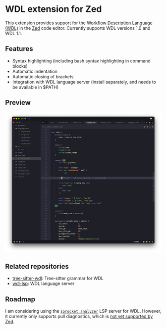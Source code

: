 WDL extension for Zed
=====================

This extension provides support for the [Workflow Description Language (WDL)](https://openwdl.org/) 
in the [Zed](https://zed.dev) code editor. Currently supports WDL versions 1.0 and WDL 1.1.

## Features

* Syntax highlighting (including bash syntax highlighting in command blocks)
* Automatic indentation
* Automatic closing of brackets
* Integration with WDL language server (install separately, and needs to be available in $PATH)

## Preview

![Screenshot](doc/screenshot.png)

## Related repositories

* [tree-sitter-wdl](https://github.com/broadinstitute/tree-sitter-wdl): Tree-sitter grammar for WDL
* [wdl-lsp](https://github.com/broadinstitute/wdl-ide/tree/master/server): WDL language server

## Roadmap

I am considering using the [`sprocket analyzer`](https://github.com/stjude-rust-labs/sprocket) LSP server for WDL.
However, it currently only supports pull diagnostics, which is 
[not yet supported by Zed](https://github.com/zed-industries/zed/pull/19230).

